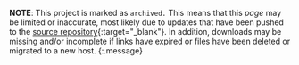 **NOTE**: This project is marked as `archived.` This means that this *page* may be limited or inaccurate, most likely due to updates that have been pushed to the [source repository](https://github.com/stygianthebest){:target="_blank"}. In addition, downloads may be missing and/or incomplete if links have expired or files have been deleted or migrated to a new host.
{:.message}